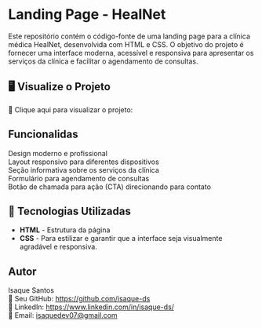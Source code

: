 #  Landing Page - HealNet
Este repositório contém o código-fonte de uma landing page para a clínica médica HealNet, desenvolvida com HTML e CSS. O objetivo do projeto é fornecer uma interface moderna, acessível e responsiva para apresentar os serviços da clínica e facilitar o agendamento de consultas.
## 🖥️ Visualize o Projeto

🔗 Clique aqui para visualizar o projeto: 

## Funcionalidas
Design moderno e profissional<br>
Layout responsivo para diferentes dispositivos<br>
Seção informativa sobre os serviços da clínica<br>
Formulário para agendamento de consultas<br>
Botão de chamada para ação (CTA) direcionando para contato<br>

## 🚀 Tecnologias Utilizadas

- **HTML** - Estrutura da página
- **CSS** - Para estilizar e garantir que a interface seja visualmente agradável e responsiva.


## Autor

  Isaque Santos <br>
🔗 Seu GitHub: https://github.com/isaque-ds <br>
🔗 LinkedIn: https://www.linkedin.com/in/isaque-ds/ <br>
🔗 Email: isaquedev07@gmail.com
